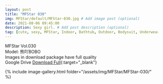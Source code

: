 ```yaml
---
layout: post
title: "MFStar 030"
img: MFStar/default/MFStar-030.jpg # Add image post (optional)
date: 2021-08-06 09:45:00
description: Sexy girl. # Add post description (optional)
tag: [cute, sexy, MFStar, Indoor, Bathtub, Outdoor, Bodysuit, Underwear, Cosplay, Big Tits, Tattoo, CHINAGIRLS]
---
```

MFStar Vol.030  
Model: 熊吖BOBO  
Images in download package have full quality                    
Google Drive [Download Full](http://gestyy.com/eoG9O0){:target="_blank"}

{% include image-gallery.html folder="/assets/img/MFStar/MFStar-030/" %}
